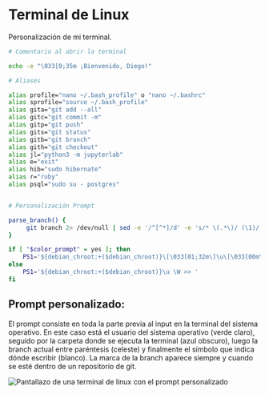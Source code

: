 # Terminal de Linux

Personalización de mi terminal.

```bash
# Comentario al abrir la terminal

echo -e "\033[0;35m ¡Bienvenido, Diego!"

# Aliases

alias profile="nano ~/.bash_profile" o "nano ~/.bashrc"
alias sprofile="source ~/.bash_profile"
alias gita="git add --all"
alias gitc="git commit -m"
alias gitp="git push"
alias gits="git status"
alias gitb="git branch"
alias gith="git checkout"
alias jl="python3 -m jupyterlab"
alias e="exit"
alias hib="sudo hibernate"
alias r="ruby"
alias psql="sudo su - postgres"


# Personalización Prompt

parse_branch() {
     git branch 2> /dev/null | sed -e '/^[^*]/d' -e 's/* \(.*\)/ (\1)/'
}

if [ "$color_prompt" = yes ]; then
    PS1='${debian_chroot:+($debian_chroot)}\[\033[01;32m\]\u\[\033[00m\] \[\033[01;34m\]\W\[\033[01;36m\]$(parse_branch) \[\033[00m\]>> '
else
    PS1='${debian_chroot:+($debian_chroot)}\u \W >> '
fi
```

## Prompt personalizado:

El prompt consiste en toda la parte previa al input en la terminal del sistema operativo. En este caso está el usuario del sistema operativo (verde claro), seguido por la carpeta donde se ejecuta la terminal (azul obscuro), luego la branch actual entre paréntesis (celeste) y finalmente el símbolo que indica dónde escribir (blanco). La marca de la branch aparece siempre y cuando se esté dentro de un repositorio de git. 


![Pantallazo de una terminal de linux con el prompt personalizado](https://raw.githubusercontent.com/DiegoEmilio01/Programs-Storage/master/Assets/promt_linux.png "Terminal personalizada")
